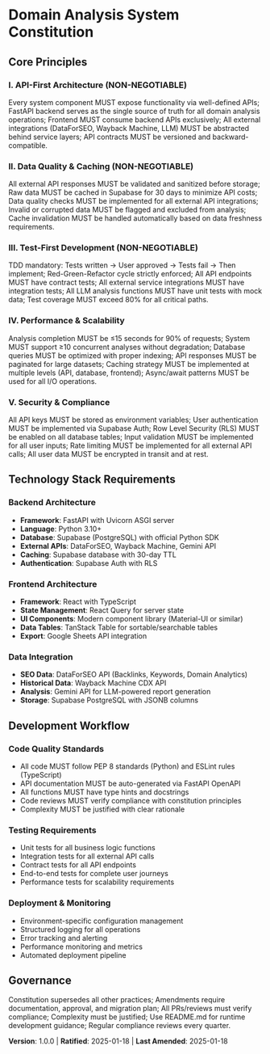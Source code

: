 <!--
Sync Impact Report:
Version change: 0.0.0 → 1.0.0
Modified principles: N/A (new constitution)
Added sections: API-First Architecture, Data Quality & Caching, Performance & Scalability, Security & Compliance
Removed sections: N/A
Templates requiring updates: ✅ plan-template.md, ✅ spec-template.md, ✅ tasks-template.md
Follow-up TODOs: None
-->

# Domain Analysis System Constitution

## Core Principles

### I. API-First Architecture (NON-NEGOTIABLE)
Every system component MUST expose functionality via well-defined APIs; FastAPI backend serves as the single source of truth for all domain analysis operations; Frontend MUST consume backend APIs exclusively; All external integrations (DataForSEO, Wayback Machine, LLM) MUST be abstracted behind service layers; API contracts MUST be versioned and backward-compatible.

### II. Data Quality & Caching (NON-NEGOTIABLE)
All external API responses MUST be validated and sanitized before storage; Raw data MUST be cached in Supabase for 30 days to minimize API costs; Data quality checks MUST be implemented for all external API integrations; Invalid or corrupted data MUST be flagged and excluded from analysis; Cache invalidation MUST be handled automatically based on data freshness requirements.

### III. Test-First Development (NON-NEGOTIABLE)
TDD mandatory: Tests written → User approved → Tests fail → Then implement; Red-Green-Refactor cycle strictly enforced; All API endpoints MUST have contract tests; All external service integrations MUST have integration tests; All LLM analysis functions MUST have unit tests with mock data; Test coverage MUST exceed 80% for all critical paths.

### IV. Performance & Scalability
Analysis completion MUST be ≤15 seconds for 90% of requests; System MUST support ≥10 concurrent analyses without degradation; Database queries MUST be optimized with proper indexing; API responses MUST be paginated for large datasets; Caching strategy MUST be implemented at multiple levels (API, database, frontend); Async/await patterns MUST be used for all I/O operations.

### V. Security & Compliance
All API keys MUST be stored as environment variables; User authentication MUST be implemented via Supabase Auth; Row Level Security (RLS) MUST be enabled on all database tables; Input validation MUST be implemented for all user inputs; Rate limiting MUST be implemented for all external API calls; All user data MUST be encrypted in transit and at rest.

## Technology Stack Requirements

### Backend Architecture
- **Framework**: FastAPI with Uvicorn ASGI server
- **Language**: Python 3.10+
- **Database**: Supabase (PostgreSQL) with official Python SDK
- **External APIs**: DataForSEO, Wayback Machine, Gemini API
- **Caching**: Supabase database with 30-day TTL
- **Authentication**: Supabase Auth with RLS

### Frontend Architecture
- **Framework**: React with TypeScript
- **State Management**: React Query for server state
- **UI Components**: Modern component library (Material-UI or similar)
- **Data Tables**: TanStack Table for sortable/searchable tables
- **Export**: Google Sheets API integration

### Data Integration
- **SEO Data**: DataForSEO API (Backlinks, Keywords, Domain Analytics)
- **Historical Data**: Wayback Machine CDX API
- **Analysis**: Gemini API for LLM-powered report generation
- **Storage**: Supabase PostgreSQL with JSONB columns

## Development Workflow

### Code Quality Standards
- All code MUST follow PEP 8 standards (Python) and ESLint rules (TypeScript)
- API documentation MUST be auto-generated via FastAPI OpenAPI
- All functions MUST have type hints and docstrings
- Code reviews MUST verify compliance with constitution principles
- Complexity MUST be justified with clear rationale

### Testing Requirements
- Unit tests for all business logic functions
- Integration tests for all external API calls
- Contract tests for all API endpoints
- End-to-end tests for complete user journeys
- Performance tests for scalability requirements

### Deployment & Monitoring
- Environment-specific configuration management
- Structured logging for all operations
- Error tracking and alerting
- Performance monitoring and metrics
- Automated deployment pipeline

## Governance

Constitution supersedes all other practices; Amendments require documentation, approval, and migration plan; All PRs/reviews must verify compliance; Complexity must be justified; Use README.md for runtime development guidance; Regular compliance reviews every quarter.

**Version**: 1.0.0 | **Ratified**: 2025-01-18 | **Last Amended**: 2025-01-18

